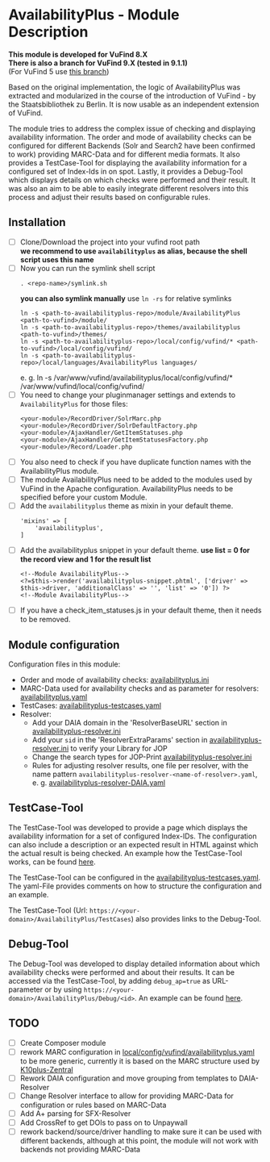 # AvailabilityPlus - Module Description

**This module is developed for VuFind 8.X**  
**There is also a branch for VuFind 9.X (tested in 9.1.1)**  
(For VuFind 5 use [this branch](https://github.com/qcovery/core/blob/develop-5-aplus/module/AvailabilityPlus/))

Based on the original implementation, the logic of AvailabilityPlus was extracted and modularized in the course of the introduction of VuFind - by the Staatsbibliothek zu Berlin. It is now usable as an independent extension of VuFind.

The module tries to address the complex issue of checking and displaying availability information. The order and mode of availability checks can be configured for different Backends (Solr and Search2 have been confirmed to work) providing MARC-Data and for different media formats. It also provides a TestCase-Tool for displaying the availability information for a configured set of Index-Ids in on spot. Lastly, it provides a Debug-Tool which displays details on which checks were performed and their result. It was also an aim to be able to easily integrate different resolvers into this process and adjust their results based on configurable rules.

## Installation

- [ ] Clone/Download the project into your vufind root path  
    **we recommend to use `availabilityplus` as alias, because the shell script uses this name**
- [ ] Now you can run the symlink shell script  
    ```
    . <repo-name>/symlink.sh
    ```
    **you can also symlink manually** use `ln -rs` for relative symlinks
    ```
    ln -s <path-to-availabilityplus-repo>/module/AvailabilityPlus <path-to-vufind>/module/
    ln -s <path-to-availabilityplus-repo>/themes/availabilityplus <path-to-vufind>/themes/
    ln -s <path-to-availabilityplus-repo>/local/config/vufind/* <path-to-vufind>/local/config/vufind/
    ln -s <path-to-availabilityplus-repo>/local/languages/AvailabilityPlus languages/
    ```
    e. g. ln -s /var/www/vufind/availabilityplus/local/config/vufind/* /var/www/vufind/local/config/vufind/
- [ ] You need to change your pluginmanager settings and extends to `AvailabilityPlus` for those files:
    ```
    <your-module>/RecordDriver/SolrMarc.php
    <your-module>/RecordDriver/SolrDefaultFactory.php
    <your-module>/AjaxHandler/GetItemStatuses.php
    <your-module>/AjaxHandler/GetItemStatusesFactory.php
    <your-module>/Record/Loader.php
    ```
- [ ] You also need to check if you have duplicate function names with the AvailabilityPlus module.
- [ ] The module AvailabilityPlus need to be added to the modules used by VuFind in the Apache configuration. AvailabilityPlus needs to be specified before your custom Module. 
- [ ] Add the `availabilityplus` theme as mixin in your default theme.
    ```
    'mixins' => [
        'availabilityplus',
    ]
    ```
- [ ] Add the availabilityplus snippet in your default theme. **use list = 0 for the record view and 1 for the result list**
    ```
    <!--Module AvailabilityPlus-->
    <?=$this->render('availabilityplus-snippet.phtml', ['driver' => $this->driver, 'additionalClass' => '', 'list' => '0']) ?>
    <!--Module AvailabilityPlus-->
    ```
- [ ] If you have a check_item_statuses.js in your default theme, then it needs to be removed.

## Module configuration

Configuration files in this module:
- Order and mode of availability checks: [availabilityplus.ini](local/config/vufind/availabilityplus.ini)
- MARC-Data used for availability checks and as parameter for resolvers: [availabilityplus.yaml](local/config/vufind/availabilityplus.yaml)
- TestCases: [availabilityplus-testcases.yaml](local/config/vufind/availabilityplus-testcases.yaml)
- Resolver:
    - Add your DAIA domain in the 'ResolverBaseURL' section in [availabilityplus-resolver.ini](local/config/vufind/availabilityplus-resolver.ini)
    - Add your `sid` in the 'ResolverExtraParams' section in [availabilityplus-resolver.ini](local/config/vufind/availabilityplus-resolver.ini) to verify your Library for JOP 
    - Change the search types for JOP-Print [availabilityplus-resolver.ini](local/config/vufind/availabilityplus-resolver.ini)
    - Rules for adjusting resolver results, one file per resolver, with the name pattern `availabilityplus-resolver-<name-of-resolver>.yaml`, e. g. [availabilityplus-resolver-DAIA.yaml](local/config/vufind/availabilityplus-resolver-DAIA.yaml)

## TestCase-Tool

The TestCase-Tool was developed to provide a page which displays the availability information for a set of configured Index-IDs. The configuration can also include a description or an expected result in HTML against which the actual result is being checked. An example how the TestCase-Tool works, can be found [here](https://hilkat.uni-hildesheim.de/vufind/AvailabilityPlus/).

The TestCase-Tool can be configured in the [availabilityplus-testcases.yaml](local/config/vufind/availabilityplus-testcases.yaml). The yaml-File provides comments on how to structure the configuration and an example.

The TestCase-Tool (Url: `https://<your-domain>/AvailabilityPlus/TestCases`) also provides links to the Debug-Tool. 

## Debug-Tool

The Debug-Tool was developed to display detailed information about which availability checks were performed and about their results. It can be accessed via the TestCase-Tool, by adding `debug_ap=true` as URL-parameter or by using `https://<your-domain>/AvailabilityPlus/Debug/<id>`. An example can be found [here](https://hilkat.uni-hildesheim.de/vufind/AvailabilityPlus/Debug/389600296?list=1&driver=Solr).

## TODO

- [ ] Create Composer module
- [ ] rework MARC configuration in [local/config/vufind/availabilityplus.yaml](local/config/vufind/availabilityplus.yaml) to be more generic, currently it is based on the MARC structure used by [K10plus-Zentral](https://github.com/gbv/findex-config/tree/master/SolrCloud)
- [ ] Rework DAIA configuration and move grouping from templates to DAIA-Resolver
- [ ] Change Resolver interface to allow for providing MARC-Data for configuration or rules based on MARC-Data
- [ ] Add A+ parsing for SFX-Resolver
- [ ] Add CrossRef to get DOIs to pass on to Unpaywall
- [ ] rework backend/source/driver handling to make sure it can be used with different backends, although at this point, the module will not work with backends not providing MARC-Data
